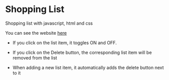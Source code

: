 # Shopping List
Shopping list with javascript, html and css

You can see the website [here](https://adarraji.github.io/shopping-list/)


* If you click on the list item, it toggles ON and OFF.

* If you click on the Delete button, the corresponding list item will be removed from the list

* When adding a new list item, it automatically adds the delete button next to it 